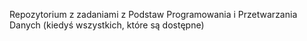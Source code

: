 Repozytorium z zadaniami z Podstaw Programowania i Przetwarzania Danych (kiedyś wszystkich, które są dostępne)
